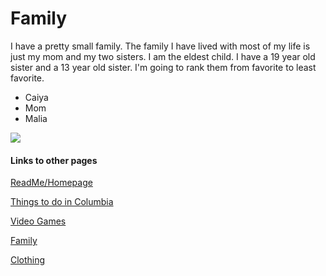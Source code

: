 # Family

I have a pretty small family. The family I have lived with most of my life is just my mom and my two sisters. I am the eldest child. I have a 19 year old sister and a 13 year old sister. I'm going to rank them from favorite to least favorite.

- Caiya
- Mom
- Malia

![](https://user-images.githubusercontent.com/54389183/101971433-eaaafc80-3bf6-11eb-813b-a34391e7cb6a.JPG)

#### Links to other pages
[ReadMe/Homepage](README.MD) 

[Things to do in Columbia](ThingstodoinColumbia.md)

[Video Games](VideoGames.md)

[Family](Family.md)

[Clothing](Clothing.md)
